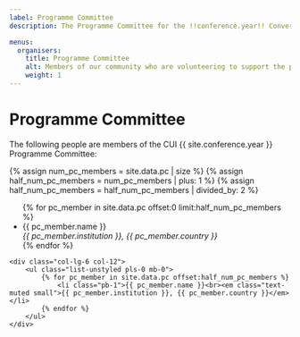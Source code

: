 ```yaml
---
label: Programme Committee
description: The Programme Committee for the !!conference.year!! Conversational User Interfaces conference.

menus:
  organisers:
    title: Programme Committee
    alt: Members of our community who are volunteering to support the peer review process of CUI !!conference.year!!.
    weight: 1
---
```


# Programme Committee

The following people are members of the CUI {{ site.conference.year }} Programme Committee:

{% assign num_pc_members = site.data.pc | size %}
{% assign half_num_pc_members = num_pc_members | plus: 1 %}
{% assign half_num_pc_members = half_num_pc_members | divided_by: 2 %}

<div class="row">
	<div class="col-lg-6 col-12">
		<ul class="list-unstyled pls-0 mb-0">
            {% for pc_member in site.data.pc offset:0 limit:half_num_pc_members %}
                <li class="pb-1">{{ pc_member.name }}<br><em class="text-muted small">{{ pc_member.institution }}, {{ pc_member.country }}</em></li>
            {% endfor %}
		</ul>
	</div>

	<div class="col-lg-6 col-12">
		<ul class="list-unstyled pls-0 mb-0">
            {% for pc_member in site.data.pc offset:half_num_pc_members %}
                <li class="pb-1">{{ pc_member.name }}<br><em class="text-muted small">{{ pc_member.institution }}, {{ pc_member.country }}</em></li>
            {% endfor %}
		</ul>
	</div>
</div>